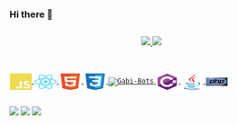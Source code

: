 ### Hi there 👋
##
<div align="center">
  <a href="https://github.com/oliveiragabi">
  <img height="180em" src="https://github-readme-stats.vercel.app/api?username=oliveiragabi&show_icons=true&theme=tokyonight&count_private=true&hide=contribs,issueslayout=compac"/>
  <img height="180em" src="https://github-readme-stats.vercel.app/api/top-langs/?username=oliveiragabi&layout=compact&langs_count=7&theme=tokyonight"/>
</div>
  
  ##

 <div style="display: inline_block"><br>
  <code><img align="center" alt="Gabi-Js" height="30" width="40" src="https://raw.githubusercontent.com/devicons/devicon/master/icons/javascript/javascript-plain.svg"></code>
  <code><img align="center" alt="Gabi-React" height="30" width="40" src="https://raw.githubusercontent.com/devicons/devicon/master/icons/react/react-original.svg"></code>
  <code><img align="center" alt="Gabi-HTML" height="30" width="40" src="https://raw.githubusercontent.com/devicons/devicon/master/icons/html5/html5-original.svg"></code>
  <code><img align="center" alt="Gabi-CSS" height="30" width="40" src="https://raw.githubusercontent.com/devicons/devicon/master/icons/css3/css3-original.svg"></code>
  <code><img align="center" alt="Gabi-Bots" height="30" width="40" src="https://raw.githubusercontent.com/jmnote/z-icons/master/svg/bootstrap.svg"></code>
  <code><img align="center" alt="Gabi-Csharp" height="30" width="40" src="https://raw.githubusercontent.com/devicons/devicon/master/icons/csharp/csharp-original.svg"></code>
  <code><img align="center" alt="Gabi-Java" height="30" width="40" src="https://raw.githubusercontent.com/devicons/devicon/master/icons/java/java-original.svg"></code>
  <code><img align="center" alt="Gabi-PHP" height="30" width="40" src="https://raw.githubusercontent.com/devicons/devicon/master/icons/php/php-original.svg"></code>
</div>

##
  
<div>
  <a href = "mailto:gabrielleolives1@gmail.com"><img src="https://img.shields.io/badge/-Gmail-%23333?style=for-the-badge&logo=gmail&logoColor=white" target="_blank"></a>
  <a href="https://www.linkedin.com/in/gabrielleosouza/" target="_blank"><img src="https://img.shields.io/badge/-LinkedIn-%230077B5?style=for-the-badge&logo=linkedin&logoColor=white" target="_blank"></a>
  <a href="https://t.me/souzagabrielle" target="_blank"><img src="https://img.shields.io/badge/Telegram-2CA5E0?style=for-the-badge&logo=telegram&logoColor=white" target="_blank"></a>
</div>

<!--
**oliveiragabi/oliveiragabi** is a ✨ _special_ ✨ repository because its `README.md` (this file) appears on your GitHub profile.

Here are some ideas to get you started:

- 🔭 I’m currently working on ...
- 🌱 I’m currently learning ...
- 👯 I’m looking to collaborate on ...
- 🤔 I’m looking for help with ...
- 💬 Ask me about ...
- 📫 How to reach me: ...
- 😄 Pronouns: ...
- ⚡ Fun fact: ...
-->
